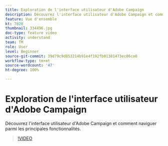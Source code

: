 ```yaml
---
title: Exploration de l'interface utilisateur d'Adobe Campaign
description: Découvrez l'interface utilisateur d'Adobe Campaign et comment naviguer parmi les principales fonctionnalités.
feature: Vue d'ensemble
kt: 7828
thumbnail: 334496.jpg
doc-type: feature video
activity: understand
team: TM
role: User
level: Beginner
source-git-commit: 39d79c9d853214b91e4f192fb01381473ec06ca0
workflow-type: tm+mt
source-wordcount: '47'
ht-degree: 100%

---
```


# Exploration de l&#39;interface utilisateur d&#39;Adobe Campaign

Découvrez l&#39;interface utilisateur d&#39;Adobe Campaign et comment naviguer parmi les principales fonctionnalités.

>[!VIDEO](https://video.tv.adobe.com/v/334496?quality=12)
